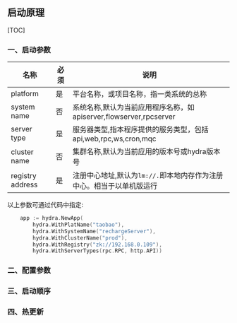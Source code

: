 启动原理
--------------------------
[TOC]

### 一、启动参数



|名称|必须|说明|
|---|---|----|
|platform|是|平台名称，或项目名称，指一类系统的总称|
|system name|否|系统名称,默认为当前应用程序名称，如apiserver,flowserver,rpcserver|
|server type|是|服务器类型,指本程序提供的服务类型，包括api,web,rpc,ws,cron,mqc|
|cluster name|否|集群名称,默认为当前应用的版本号或hydra版本号|
|registry address|是|注册中心地址,默认为`lm://.`即本地内存作为注册中心。相当于以单机版运行|

以上参数可通过代码中指定:
```go
    app := hydra.NewApp(
        hydra.WithPlatName("taobao"),
        hydra.WithSystemName("rechargeServer"),
        hydra.WithClusterName("prod"),
        hydra.WithRegistry("zk://192.168.0.109"),
        hydra.WithServerTypes(rpc.RPC, http.API))
```






### 二、配置参数
### 三、启动顺序
### 四、热更新
